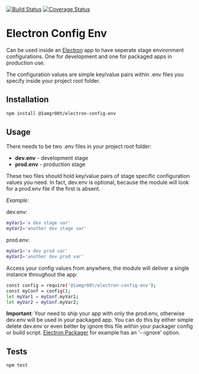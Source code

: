 [![Build Status](https://travis-ci.org/1amGr00t/electron-config-env.svg?branch=master)](https://travis-ci.org/1amGr00t/electron-config-env) [![Coverage Status](https://coveralls.io/repos/github/1amGr00t/electron-config-env/badge.svg?branch=master)](https://coveralls.io/github/1amGr00t/electron-config-env?branch=master)

Electron Config Env
=========

Can be used inside an [Electron](https://electron.atom.io) app to have seperate stage environment configurations. One for development and one for packaged apps in production use.

The configuration values are simple key/value pairs within .env files you specify inside your project root folder.

## Installation

```bash
npm install @1amgr00t/electron-config-env
```

## Usage

There needs to be two .env files in your project root folder:
* __dev.env__ - development stage
* __prod.env__ - production stage

These two files should hold key/value pairs of stage specific configuration values you need. In fact, dev.env is optional, because the module will look for a prod.env file if the first is absent.

_Example:_

dev.env:
```bash
myVar1='a dev stage var'
myVar2='another dev stage var'
```

prod.env:
```bash
myVar1='a dev prod var'
myVar2='another dev prod var'
```

Access your config values from anywhere, the module will deliver a single instance throughout the app:
```bash
const config = require('@1amgr00t/electron-config-env');
const myConf = config();
let myVar1 = myConf.myVar1; 
let myVar2 = myConf.myVar2;
```

__Important__: Your need to ship your app with only the prod.env, otherwise dev.env will be used in your packaged app. You can do this by either simple delete dev.env or even better by ignore this file within your packager config or build script. [Electron Packager](https://github.com/electron-userland/electron-packager) for example has an '--ignore' option.

## Tests

```bash
npm test
```
